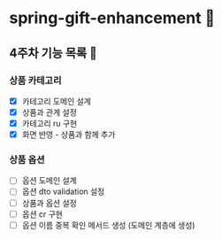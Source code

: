 # spring-gift-enhancement 🎁
## 4주차 기능 목록 📄
### 상품 카테고리
- [x] 카테고리 도메인 설계
- [x] 상품과 관계 설정
- [x] 카테고리 ru 구현
- [x] 화면 반영 - 상품과 함께 추가

### 상품 옵션
- [ ] 옵션 도메인 설계
- [ ] 옵션 dto validation 설정
- [ ] 상품과 옵션 설정
- [ ] 옵션 cr 구현
- [ ] 옵션 이름 중복 확인 메서드 생성 (도메인 계층에 생성)